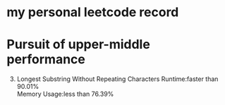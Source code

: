 # my personal leetcode record
# Pursuit of upper-middle performance
3. Longest Substring Without Repeating Characters
Runtime:faster than 90.01%  
Memory Usage:less than 76.39%

